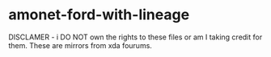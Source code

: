 # amonet-ford-with-lineage
DISCLAMER - i DO NOT own the rights to these files or am I taking credit for them. These are mirrors from xda fourums.
